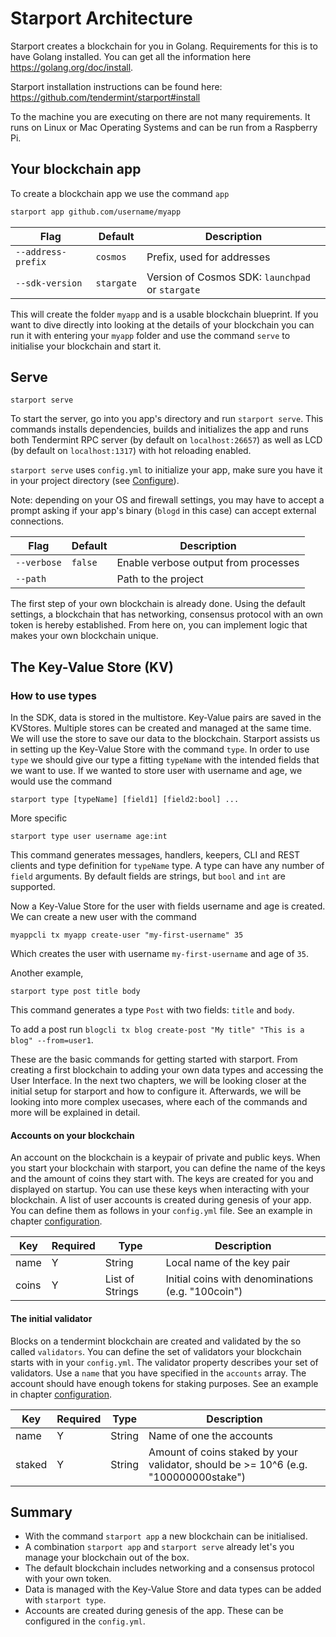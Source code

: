 # Starport Architecture

Starport creates a blockchain for you in Golang. Requirements for this is to have Golang installed. You can get all the information here <https://golang.org/doc/install>.

Starport installation instructions can be found here: <https://github.com/tendermint/starport#install>

To the machine you are executing on there are not many requirements. It runs on Linux or Mac Operating Systems and can be run from a Raspberry Pi.

## Your blockchain app

To create a blockchain app we use the command `app`

```bash
starport app github.com/username/myapp
```

Flag               | Default    | Description
------------------ | ---------- | ------------------------------------------------
`--address-prefix` | `cosmos`   | Prefix, used for addresses
`--sdk-version`    | `stargate` | Version of Cosmos SDK: `launchpad` or `stargate`

This will create the folder `myapp` and is a usable blockchain blueprint. If you want to dive directly into looking at the details of your blockchain you can run it with entering your `myapp` folder and use the command `serve` to initialise your blockchain and start it.

## Serve

`starport serve`

To start the server, go into you app's directory and run `starport serve`. This commands installs dependencies, builds and initializes the app and runs both Tendermint RPC server (by default on `localhost:26657`) as well as LCD (by default on `localhost:1317`) with hot reloading enabled.

`starport serve` uses `config.yml` to initialize your app, make sure you have it in your project directory (see [Configure](#configure)).

Note: depending on your OS and firewall settings, you may have to accept a prompt asking if your app's binary (`blogd` in this case) can accept external connections.

Flag        | Default | Description
----------- | ------- | ------------------------------------
`--verbose` | `false` | Enable verbose output from processes
`--path`    |         | Path to the project

The first step of your own blockchain is already done. Using the default settings, a blockchain that has networking, consensus protocol with an own token is hereby established. From here on, you can implement logic that makes your own blockchain unique.

## The Key-Value Store (KV)

### How to use types

In the SDK, data is stored in the multistore. Key-Value pairs are saved in the KVStores. Multiple stores can be created and managed at the same time. We will use the store to save our data to the blockchain. Starport assists us in setting up the Key-Value Store with the command `type`. In order to use `type` we should give our type a fitting `typeName` with the intended fields that we want to use. If we wanted to store user with username and age, we would use the command

```
starport type [typeName] [field1] [field2:bool] ...
```

More specific

`starport type user username age:int`

This command generates messages, handlers, keepers, CLI and REST clients and type definition for `typeName` type. A type can have any number of `field` arguments. By default fields are strings, but `bool` and `int` are supported.

Now a Key-Value Store for the user with fields username and age is created. We can create a new user with the command

`myappcli tx myapp create-user "my-first-username" 35`

Which creates the user with username `my-first-username` and age of `35`.

Another example,

```
starport type post title body
```

This command generates a type `Post` with two fields: `title` and `body`.

To add a post run `blogcli tx blog create-post "My title" "This is a blog" --from=user1`.

These are the basic commands for getting started with starport. From creating a first blockchain to adding your own data types and accessing the User Interface. In the next two chapters, we will be looking closer at the initial setup for starport and how to configure it. Afterwards, we will be looking into more complex usecases, where each of the commands and more will be explained in detail.

#### Accounts on your blockchain

An account on the blockchain is a keypair of private and public keys. When you start your blockchain with starport, you can define the name of the keys and the amount of coins they start with. The keys are created for you and displayed on startup. You can use these keys when interacting with your blockchain. A list of user accounts is created during genesis of your app. You can define them as follows in your `config.yml` file. See an example in chapter [configuration](../03_configuration/03_configuration.md).

Key   | Required | Type            | Description
----- | -------- | --------------- | -------------------------------------------------
name  | Y        | String          | Local name of the key pair
coins | Y        | List of Strings | Initial coins with denominations (e.g. "100coin")

#### The initial validator

Blocks on a tendermint blockchain are created and validated by the so called `validators`. You can define the set of validators your blockchain starts with in your `config.yml`. The validator property describes your set of validators. Use a `name` that you have specified in the `accounts` array. The account should have enough tokens for staking purposes. See an example in chapter [configuration](../03_configuration/03_configuration.md).

Key    | Required | Type   | Description
------ | -------- | ------ | -----------------------------------------------------------------------------------
name   | Y        | String | Name of one the accounts
staked | Y        | String | Amount of coins staked by your validator, should be >= 10^6 (e.g. "100000000stake")

## Summary

- With the command `starport app` a new blockchain can be initialised.
- A combination `starport app` and `starport serve` already let's you manage your blockchain out of the box.
- The default blockchain includes networking and a consensus protocol with your own token.
- Data is managed with the Key-Value Store and data types can be added with `starport type`.
- Accounts are created during genesis of the app. These can be configured in the `config.yml`.
